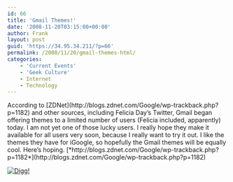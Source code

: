 ```yaml
---
id: 66
title: 'Gmail Themes!'
date: '2008-11-20T03:15:00+00:00'
author: Frank
layout: post
guid: 'https://34.95.34.211/?p=66'
permalink: /2008/11/20/gmail-themes-html/
categories:
    - 'Current Events'
    - 'Geek Culture'
    - Internet
    - Technology
---
```


<div src="v5">According to [ZDNet](http://blogs.zdnet.com/Google/wp-trackback.php?p=1182) and other sources, including Felicia Day’s Twitter, Gmail began offering themes to a limited number of users (Felicia included, apparently) today. I am not yet one of those lucky users. I really hope they make it available for all users very soon, because I really want to try it out. I like the themes they have for iGoogle, so hopefully the Gmail themes will be equally cool. Here’s hoping. [*http://blogs.zdnet.com/Google/wp-trackback.php?p=1182*](http://blogs.zdnet.com/Google/wp-trackback.php?p=1182)

[![Digg!](http://digg.com/img/badges/100x20-digg-button.gif)  ](http://digg.com/)

</div>